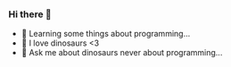 ### Hi there 👋

- 🔭 Learning some things about programming...
- 🌱 I love dinosaurs <3
- 💬 Ask me about dinosaurs never about programming...

